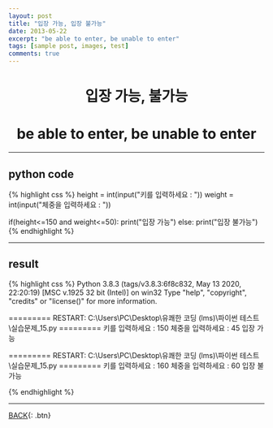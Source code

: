 ```yaml
---
layout: post
title: "입장 가능, 입장 불가능"
date: 2013-05-22
excerpt: "be able to enter, be unable to enter"
tags: [sample post, images, test]
comments: true
---
```

# <center>입장 가능, 불가능</center>
# <center>be able to enter, be unable to enter</center>

---
## python code

{% highlight css %}
height = int(input("키를 입력하세요 : "))
weight = int(input("체중을 입력하세요 : "))

if(height<=150 and weight<=50):
    print("입장 가능")
else:
    print("입장 불가능")
{% endhighlight %}

---

## result
{% highlight css %}
Python 3.8.3 (tags/v3.8.3:6f8c832, May 13 2020, 22:20:19) [MSC v.1925 32 bit (Intel)] on win32
Type "help", "copyright", "credits" or "license()" for more information.
>>> 
========= RESTART: C:\Users\PC\Desktop\유쾌한 코딩 (lms)\파이썬 테스트\실습문제_15.py =========
키를 입력하세요 : 150
체중을 입력하세요 : 45
입장 가능
>>> 
========= RESTART: C:\Users\PC\Desktop\유쾌한 코딩 (lms)\파이썬 테스트\실습문제_15.py =========
키를 입력하세요 : 160
체중을 입력하세요 : 60
입장 불가능
>>> 
{% endhighlight %}

---

[BACK](https://hoj0610.github.io/posts/){: .btn}
